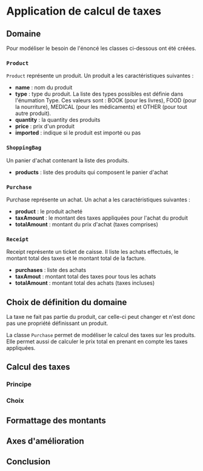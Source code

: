 # Application de calcul de taxes

## Domaine

Pour modéliser le besoin de l'énoncé les classes ci-dessous ont été créées.

### `Product`
`Product` représente un produit. 
Un produit a les caractéristiques suivantes :
 - **name** : nom du produit
 - **type** : type du produit. La liste des types possibles est définie dans l'énumation Type. Ces valeurs sont : BOOK (pour les livres), FOOD (pour la nourriture), MEDICAL (pour les médicaments) et OTHER (pour tout autre produit).
 - **quantity** : la quantity des produits
 - **price** : prix d'un produit
 - **imported** : indique si le produit est importé ou pas

### `ShoppingBag`
Un panier d'achat contenant la liste des produits.
 - **products** : liste des produits qui composent le panier d'achat
 
### `Purchase`
Purchase représente un achat. 
Un achat a les caractéristiques suivantes :
- **product** : le produit acheté
- **taxAmount** : le montant des taxes appliquées pour l'achat du produit
- **totalAmount** : montant du prix d'achat (taxes comprises) 

### `Receipt`
Receipt représente un ticket de caisse. 
Il liste les achats effectués, le montant total des taxes et le montant total de la facture.
 - **purchases** : liste des achats
 - **taxAmout** : montant total des taxes pour tous les achats
 - **totalAmount** : montant total des achats (taxes incluses)

## Choix de définition du domaine 
La taxe ne fait pas partie du produit, car celle-ci peut changer et n'est donc pas une propriété définissant un produit.

La classe `Purchase` permet de modéliser le calcul des taxes sur les produits. Elle permet aussi de calculer le prix total en prenant en compte les taxes appliquées.

## Calcul des taxes

### Principe

### Choix


## Formattage des montants

## Axes d'amélioration

## Conclusion

